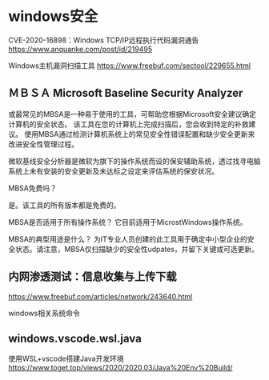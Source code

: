 # windows安全

CVE-2020-16898：Windows TCP/IP远程执行代码漏洞通告
https://www.anquanke.com/post/id/219495

Windows主机漏洞扫描工具
https://www.freebuf.com/sectool/229655.html

## ＭＢＳＡ Microsoft Baseline Security Analyzer

或最常见的MBSA是一种易于使用的工具，可帮助您根据Microsoft安全建议确定计算机的安全状态。
该工具在您的计算机上完成扫描后，您会收到特定的补救建议。
使用MBSA通过检测计算机系统上的常见安全性错误配置和缺少安全更新来改进安全性管理过程。

微软基线安全分析器是微软为旗下的操作系统而设的保安辅助系统，透过找寻电脑系统上未有安装的安全更新及未达标之设定来评估系统的保安状况。

MBSA免费吗？

是。该工具的所有版本都是免费的。

MBSA是否适用于所有操作系统？
它目前适用于MicrostWindows操作系统。

MBSA的典型用途是什么？
为IT专业人员创建的此工具用于确定中小型企业的安全状态。请注意，MBSA仅扫描缺少的安全性udpates，并留下关键或可选更新。

## 内网渗透测试：信息收集与上传下载
https://www.freebuf.com/articles/network/243640.html

windows相关系统命令

## windows.vscode.wsl.java

使用WSL+vscode搭建Java开发环境
https://www.toget.top/views/2020/2020.03/Java%20Env%20Build/